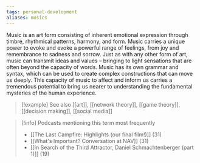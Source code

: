 ```yaml
---
tags: personal-development
aliases: musics
---
```


Music is an art form consisting of inherent emotional expression through timbre, rhythmical patterns, harmony, and form. Music carries a unique power to evoke and evoke a powerful range of feelings, from joy and remembrance to sadness and sorrow. Just as with any other form of art, music can transmit ideas and values – bringing to light sensations that are often beyond the capacity of words. Music has its own grammar and syntax, which can be used to create complex constructions that can move us deeply. This capacity of music to affect and inform us carries a tremendous potential to bring us nearer to understanding the fundamental mysteries of the human experience.

> [!example] See also
> [[art]], [[network theory]], [[game theory]], [[decision making]], [[social media]]

> [!info] Podcasts mentioning this term most frequently
> * [[The Last Campfire: Highlights (our final film!)]] (31)
> * [[What's Important?  Conversation at NAV]] (31)
> * [[In Search of the Third Attractor, Daniel Schmachtenberger (part 1)]] (19)